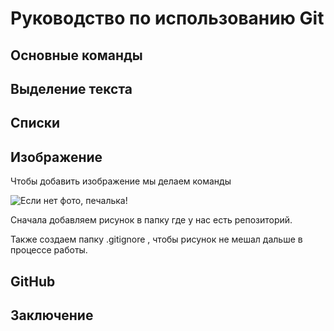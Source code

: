 # Руководство по использованию Git 
## Основные команды

## Выделение текста 

## Списки

## Изображение 
Чтобы добавить изображение мы делаем команды 

![Если нет фото, печалька!](Blue.jpg)  

Сначала добавляем рисунок в папку где у нас есть репозиторий. 

Также создаем папку .gitignore , чтобы рисунок не мешал дальше в процессе работы. 
## GitHub

## Заключение